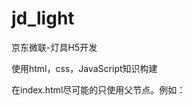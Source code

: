 # jd_light
京东微联-灯具H5开发

使用html，css，JavaScript知识构建

在index.html尽可能的只使用父节点。例如：
 <div class="m-bright in-margin" id="id-bright"></div>

